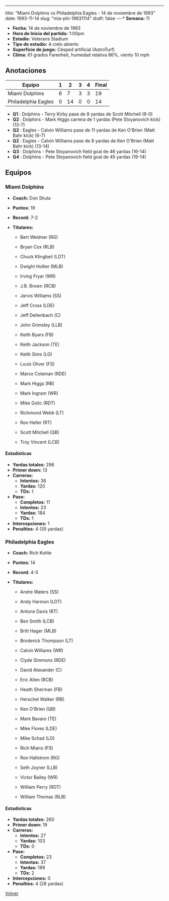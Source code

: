 ---
title: "Miami Dolphins vs Philadelphia Eagles - 14 de noviembre de 1993"
date: 1993-11-14
slug: "mia-phi-19931114"
draft: false
---* **Semana:** 11
* **Fecha:** 14 de noviembre de 1993
* **Hora de Inicio del partido:** 1:00pm
* **Estadio:** Veterans Stadium
* **Tipo de estadio:** A cielo abierto
* **Superficie de juego:** Césped artificial (AstroTurf)
* **Clima:** 61 grados Farenheit, humedad relativa 86%, viento 10 mph




## Anotaciones
| Equipo | 1 | 2 | 3 | 4 | Final |
|--------|---|---|---|---|-------|
| Miami Dolphins  | 6 | 7 | 3 | 3  | 19 |
| Philadelphia Eagles  | 0 | 14 | 0 | 0  | 14 |
* **Q1** : Dolphins - Terry Kirby pase de 8 yardas de Scott Mitchell (6-0)
* **Q2** : Dolphins - Mark Higgs carrera de 1 yardas (Pete Stoyanovich kick) (13-7)
* **Q2** : Eagles - Calvin Williams pase de 11 yardas de Ken O'Brien (Matt Bahr kick) (6-7)
* **Q2** : Eagles - Calvin Williams pase de 8 yardas de Ken O'Brien (Matt Bahr kick) (13-14)
* **Q3** : Dolphins - Pete Stoyanovich field goal de 46 yardas (16-14)
* **Q4** : Dolphins - Pete Stoyanovich field goal de 45 yardas (19-14)


## Equipos


### Miami Dolphins
* **Coach:** Don Shula
* **Puntos:** 19
* **Record:** 7-2
* **Titulares:** 

  * Bert Weidner (RG) 

  * Bryan Cox (RLB) 

  * Chuck Klingbeil (LDT) 

  * Dwight Hollier (MLB) 

  * Irving Fryar (WR) 

  * J.B. Brown (RCB) 

  * Jarvis Williams (SS) 

  * Jeff Cross (LDE) 

  * Jeff Dellenbach (C) 

  * John Grimsley (LLB) 

  * Keith Byars (FB) 

  * Keith Jackson (TE) 

  * Keith Sims (LG) 

  * Louis Oliver (FS) 

  * Marco Coleman (RDE) 

  * Mark Higgs (RB) 

  * Mark Ingram (WR) 

  * Mike Golic (RDT) 

  * Richmond Webb (LT) 

  * Ron Heller (RT) 

  * Scott Mitchell (QB) 

  * Troy Vincent (LCB) 

#### Estadísticas
* **Yardas totales:** 298
* **Primer down:** 13
* **Carreras:**
  * **Intentos:** 38
  * **Yardas:** 120
  * **TDs:** 1
* **Pase:**
  * **Completos:** 11
  * **Intentos:** 23
  * **Yardas:** 184
  * **TDs:** 1
* **Intercepciones:** 1
* **Penalties:** 4 (35 yardas)

### Philadelphia Eagles
* **Coach:** Rich Kotite
* **Puntos:** 14
* **Record:** 4-5
* **Titulares:** 

  * Andre Waters (SS) 

  * Andy Harmon (LDT) 

  * Antone Davis (RT) 

  * Ben Smith (LCB) 

  * Britt Hager (MLB) 

  * Broderick Thompson (LT) 

  * Calvin Williams (WR) 

  * Clyde Simmons (RDE) 

  * David Alexander (C) 

  * Eric Allen (RCB) 

  * Heath Sherman (FB) 

  * Herschel Walker (RB) 

  * Ken O'Brien (QB) 

  * Mark Bavaro (TE) 

  * Mike Flores (LDE) 

  * Mike Schad (LG) 

  * Rich Miano (FS) 

  * Ron Hallstrom (RG) 

  * Seth Joyner (LLB) 

  * Victor Bailey (WR) 

  * William Perry (RDT) 

  * William Thomas (RLB) 

#### Estadísticas
* **Yardas totales:** 260
* **Primer down:** 19
* **Carreras:**
  * **Intentos:** 27
  * **Yardas:** 103
  * **TDs:** 0
* **Pase:**
  * **Completos:** 23
  * **Intentos:** 37
  * **Yardas:** 189
  * **TDs:** 2
* **Intercepciones:** 0
* **Penalties:** 4 (28 yardas)


[Volver](/historia/1993)
